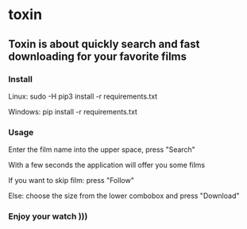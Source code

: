 # toxin

## Toxin is about quickly search and fast downloading for your favorite films

### Install

Linux: sudo -H pip3 install -r requirements.txt

Windows: pip install -r requirements.txt

### Usage

Enter the film name into the upper space, press "Search"

With a few seconds the application will offer you some films

If you want to skip film: press "Follow"

Else: choose the size from the lower combobox and press "Download"

### Enjoy your watch )))
